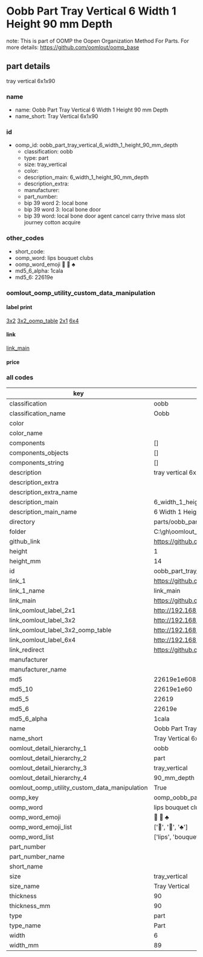 # Oobb Part Tray Vertical 6 Width 1 Height 90 mm Depth  

note: This is part of OOMP the Oopen Organization Method For Parts. For more details: https://github.com/oomlout/oomp_base

##  part details
  



tray vertical 6x1x90



### name
* name: Oobb Part Tray Vertical 6 Width 1 Height 90 mm Depth
* name_short: Tray Vertical 6x1x90 
### id
* oomp_id: oobb_part_tray_vertical_6_width_1_height_90_mm_depth
  * classification: oobb
  * type: part
  * size: tray_vertical
  * color: 
  * description_main: 6_width_1_height_90_mm_depth
  * description_extra: 
  * manufacturer: 
  * part_number: 
  * bip 39 word 2: local bone
  * bip 39 word 3: local bone door
  * bip 39 word: local bone door agent cancel carry thrive mass slot journey cotton acquire

### other_codes
* short_code: 
* oomp_word: lips bouquet clubs
* oomp_word_emoji :lips: :bouquet: :clubs:
* md5_6_alpha: 1cala
* md5_6: 22619e






### oomlout_oomp_utility_custom_data_manipulation
#### label print
[3x2](http://192.168.1.245:1112/?label=oomp%201cala)
[3x2_oomp_table](http://192.168.1.108:1112/?label=oomp%201cala)
[2x1](http://192.168.1.242:1112/?label=oomp%201cala)
[6x4](http://192.168.1.55:1112/?label=oomp%201cala)    

#### link

[link_main](https://github.com/oomlout/oomlout_oobb_version_4_generated_parts/tree/main/navigation_oomp/oobb/part/tray_vertical/6_width_1_height_90_mm_depth/part)                              

#### price







### all codes 
| key | value |  
| --- | --- |  
| classification | oobb |  
| classification_name | Oobb |  
| color |  |  
| color_name |  |  
| components | [] |  
| components_objects | [] |  
| components_string | [] |  
| description | tray vertical 6x1x90 |  
| description_extra |  |  
| description_extra_name |  |  
| description_main | 6_width_1_height_90_mm_depth |  
| description_main_name | 6 Width 1 Height 90 mm Depth |  
| directory | parts/oobb_part_tray_vertical_6_width_1_height_90_mm_depth |  
| folder | C:\gh\oomlout_oobb_version_4_generated_parts\parts\oobb_part_tray_vertical_6_width_1_height_90_mm_depth |  
| github_link | https://github.com/oomlout/oomlout_oomp_part_src/tree/main/parts/oobb_part_tray_vertical_6_width_1_height_90_mm_depth |  
| height | 1 |  
| height_mm | 14 |  
| id | oobb_part_tray_vertical_6_width_1_height_90_mm_depth |  
| link_1 | https://github.com/oomlout/oomlout_oobb_version_4_generated_parts/tree/main/navigation_oomp/oobb/part/tray_vertical/6_width_1_height_90_mm_depth/part |  
| link_1_name | link_main |  
| link_main | https://github.com/oomlout/oomlout_oobb_version_4_generated_parts/tree/main/navigation_oomp/oobb/part/tray_vertical/6_width_1_height_90_mm_depth/part |  
| link_oomlout_label_2x1 | http://192.168.1.242:1112/?label=oomp%201cala |  
| link_oomlout_label_3x2 | http://192.168.1.245:1112/?label=oomp%201cala |  
| link_oomlout_label_3x2_oomp_table | http://192.168.1.108:1112/?label=oomp%201cala |  
| link_oomlout_label_6x4 | http://192.168.1.55:1112/?label=oomp%201cala |  
| link_redirect | https://github.com/oomlout/oomlout_oobb_version_4_generated_parts/tree/main/parts/oobb_tray_vertical_06_01_90 |  
| manufacturer |  |  
| manufacturer_name |  |  
| md5 | 22619e1e60889c248b90904e82c6541a |  
| md5_10 | 22619e1e60 |  
| md5_5 | 22619 |  
| md5_6 | 22619e |  
| md5_6_alpha | 1cala |  
| name | Oobb Part Tray Vertical 6 Width 1 Height 90 mm Depth |  
| name_short | Tray Vertical 6x1x90  |  
| oomlout_detail_hierarchy_1 | oobb |  
| oomlout_detail_hierarchy_2 | part |  
| oomlout_detail_hierarchy_3 | tray_vertical |  
| oomlout_detail_hierarchy_4 | 90_mm_depth |  
| oomlout_oomp_utility_custom_data_manipulation | True |  
| oomp_key | oomp_oobb_part_tray_vertical_6_width_1_height_90_mm_depth |  
| oomp_word | lips bouquet clubs |  
| oomp_word_emoji | :lips: :bouquet: :clubs: |  
| oomp_word_emoji_list | [':lips:', ':bouquet:', ':clubs:'] |  
| oomp_word_list | ['lips', 'bouquet', 'clubs'] |  
| part_number |  |  
| part_number_name |  |  
| short_name |  |  
| size | tray_vertical |  
| size_name | Tray Vertical |  
| thickness | 90 |  
| thickness_mm | 90 |  
| type | part |  
| type_name | Part |  
| width | 6 |  
| width_mm | 89 |  
